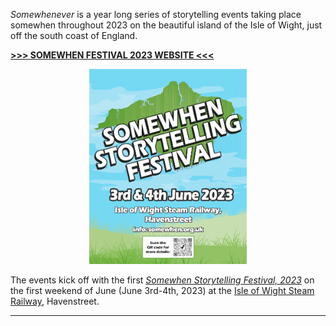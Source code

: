*Somewhenever* is a year long series of storytelling events taking place somewhen throughout 2023 on the beautiful island of the Isle of Wight, just off the south coast of England.

<strong><a href="./somewhen-festival-2023"> >>> SOMEWHEN FESTIVAL 2023 WEBSITE <<<</a></strong>

<div style="text-align: center;"><a href=""><img width="50%" src="images/Island_Storytellers_A4_poster_2023_v2_compressed_no_sponsors.png" /></a></div>

The events kick off with the first [*Somewhen Storytelling Festival, 2023*](./somewhen-festival-2023) on the first weekend of June (June 3rd-4th, 2023) at the [Isle of Wight Steam Railway](https://iwsteamrailway.co.uk/), Havenstreet.

<hr/>
